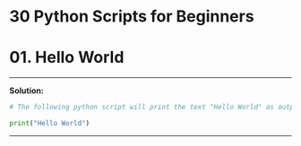 # 30 Python Scripts for Beginners

# 01. Hello World

---------------------------------------

<strong>Solution: </strong>

```python
# The following python script will print the text "Hello World" as output.

print("Hello World")
```
----------------------------------------

